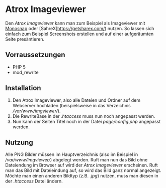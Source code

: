 Atrox Imageviewer
=================

Den *Atrox Imageviewer* kann man zum Beispiel als Imageviewer mit [Monosnap](https://www.monosnap.com/) oder [SahreX]https://getsharex.com/) nutzen. So lassen sich einfach zum Beispiel Screenshots erstellen und auf einer aufgeräumten Seite presäntieren.

## Vorraussetzungen ##
* PHP 5
* mod_rewrite

## Installation ##
1. Den Atrox Imageviewer, also alle Dateien und Ordner auf dem Webserver hochladen (beispielsweise in das Verzeichnis */var/www/imgviewer/*).
2. Die RewriteBase in der *.htaccess* muss nun noch angepasst werden.
3. Nun kann der Seiten Titel noch in der Datei *page/config.php* angepasst werden.

## Nutzung ##
Alle PNG Bilder müssen im Hauptverzeichnis (also im Beispiel in */var/www/imgviewer/*) abgelegt werden. Ruft man nun das Bild ohne Dateiendung im Browser auf wird der *Atrox Imageviewer* erscheinen. Ruft man das Bild mit Dateieindung auf, so wird das Bild ganz normal angezeigt. Möchte man einen anderen Bildtyp (z.B. *.jpg*) nutzen, muss man diesen in der *.htaccess* Datei ändern.
